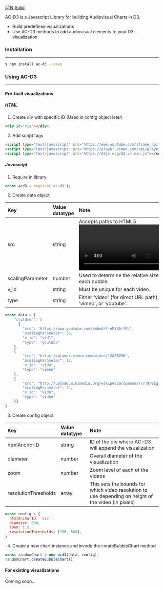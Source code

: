 [![N|Solid](https://cldup.com/-6Lfp4wriq.jpg)](https://nodesource.com/products/nsolid)

AC-D3 is a Javascript Library for building Audiovisual Charts in D3.

  - Build predefined visualizations
  - Use AC-D3 methods to add audiovisual elements to your D3 visualization
 
### Installation
***
```sh
$ npm install ac-d3 --save
```

### Using AC-D3
***
#### Pre-built visualizations

##### HTML
1) Create div with specific ID (Used in config object later)
```html
<div id='vis'></div>
```
2) Add script tags
```html
<script type="text/javascript" src="https://www.youtube.com/iframe_api"></script>
<script type="text/javascript" src="https://player.vimeo.com/api/player.js"></script>
<script type="text/javascript" src="https://d3js.org/d3.v4.min.js"></script>
```


##### Javascript
1) Require in library
```javascript
const acd3 = require('ac-d3');
```
2) Create data object

| Key | Value datatype | Note |
| :-- | :-- | :-- |
| src | string | Accepts paths to HTML5 <video> supported file types and vimeo and youtube embedded url links. |
| scalingParameter | number | Used to determine the relative size of each bubble. |
| v_id | string | Must be unique for each video. | 
| type | string | Either 'video' (for direct URL path), 'vimeo', or 'youtube'. |
```javascript
const data = {
    "children": [
      {
        "src": 'https://www.youtube.com/embed/F-eMt3SrfFU',
        "scalingParameter": 36,
        "v_id": "vid1",
        "type": "youtube"
    },
    {
        "src": "https://player.vimeo.com/video/12868296",
        "scalingParameter": 12,
        "v_id": "vid4",
        "type": "vimeo"
    },
    {
        "src": "http://upload.wikimedia.org/wikipedia/commons/7/79/Big_Buck_Bunny_small.ogv",
        "scalingParameter": 24,
        "v_id": "vid6",
        "type": "video"
    }]
}
```
3) Create config object

| Key | Value datatype | Note |
| :-- | :-- | :-- |
| htmlAnchorID | string | ID of the div where AC-D3 will append the visualization |
| diameter | number | Overall diameter of the visualization |
| zoom | number | Zoom level of each of the videos |
| resolutionThresholds | array | This sets the bounds for which video resolution to use depending on height of the video (in pixels) |

```javascript
const config = {
  htmlAnchorID: 'vis',
  diameter: 600,
  zoom: 1.5,
  resolutionThresholds: [250, 500],
}
```
4) Create a new chart instance and invode the createBubbleChart method
```javascript
const randomChart = new acd3(data, config);
randomChart.createBubbleChart();
```

#### For existing visualizations
Coming soon...
